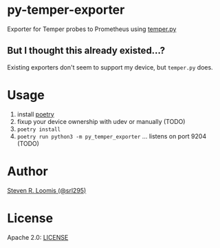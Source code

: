 # py-temper-exporter

Exporter for Temper probes to Prometheus using [temper.py](https://pypi.org/project/temper-py/)

## But I thought this already existed…?

Existing exporters don't seem to support my device, but `temper.py` does.

# Usage

1. install [poetry](https://python-poetry.org)
2. fixup your device ownership with udev or manually (TODO)
3. `poetry install`
4. `poetry run python3 -m py_temper_exporter` … listens on port 9204 (TODO)

# Author

[Steven R. Loomis (@srl295)](https://srl295.github.io)

# License

Apache 2.0: [LICENSE](./LICENSE)
